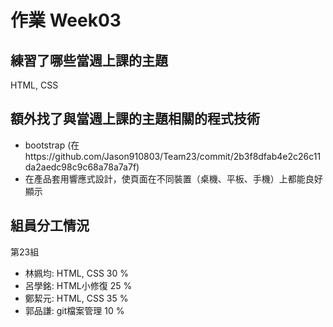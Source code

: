 # 作業 Week03
## 練習了哪些當週上課的主題
HTML, CSS
## 額外找了與當週上課的主題相關的程式技術
- bootstrap (在https://github.com/Jason910803/Team23/commit/2b3f8dfab4e2c26c11da2aedc98c9c68a78a7a7f)
- 在產品套用響應式設計，使頁面在不同裝置（桌機、平板、手機）上都能良好顯示
## 組員分工情況
第23組
- 林姵均: HTML, CSS   30 %
- 呂學銘: HTML小修復  25 %
- 鄭絜元: HTML, CSS   35 %
- 郭品謙: git檔案管理 10 % 
